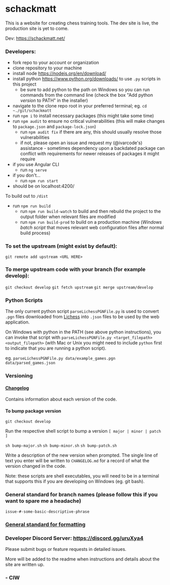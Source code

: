 # schackmatt

This is a website for creating chess training tools. The dev site is live, the production site is yet to come.

Dev: https://schackmatt.net/

### Developers:

-   fork repo to your account or organization
-   clone repository to your machine
-   install node https://nodejs.org/en/download/
-   install python https://www.python.org/downloads/ to use `.py` scripts in this project
    -   be sure to add python to the path on Windows so you can run commands from the command line (check the box "Add python _version_ to PATH" in the installer)
-   navigate to the clone repo root in your preferred terminal; eg. `cd ~./git/schackmatt`
-   run `npm i` to install necessary packages (this might take some time)
-   run `npm audit` to ensure no critical vulnerabilities (this will make changes to `package.json` and `package-lock.json`)
    -   run `npm audit fix` if there are any, this should usually resolve those vulnerabilities
    -   if not, please open an issue and request my (@ivarcode's) assistance - sometimes dependency upon a backdated package can conflict with requirements for newer releases of packages it might require
-   if you use Angular CLI
    -   run `ng serve`
-   if you don't...
    -   run `npm run start`
-   should be on localhost:4200/

To build out to `/dist`

-   run `npm run build`
    -   run `npm run build-watch` to build and then rebuild the project to the output folder when relevant files are modified
    -   run `npm run build-prod` to build on a production machine (_Windows batch script_ that moves relevant web configuration files after normal build process)

### To set the upstream (might exist by default):

`git remote add upstream <URL HERE>`

### To merge upstream code with your branch (for example develop):

`git checkout develop`
`git fetch upstream`
`git merge upstream/develop`

### Python Scripts

The only current python script `parseLichessPGNFile.py` is used to convert `.pgn` files downloaded from [Lichess](https://lichess.org/) into `.json` files to be used by the web application.

On Windows with python in the PATH (see above python instructions), you can invoke that script with `parseLichessPGNFile.py <target_filepath> <output_filepath>` (with Mac or Unix you might need to include `python` first to indicate that you are running a python script).

eg. `parseLichessPGNFile.py data/example_games.pgn data/parsed_games.json`

### Versioning

#### [Changelog](https://github.com/ivarcode/schackmatt/blob/develop/CHANGELOG.md)

Contains information about each version of the code.

#### To bump package version

`git checkout develop`

Run the respective shell script to bump a version `[ major | minor | patch ]`

`sh bump-major.sh`
`sh bump-minor.sh`
`sh bump-patch.sh`

Write a description of the new version when prompted. The single line of text you enter will be written to `CHANGELOG.md` for a record of what the version changed in the code.

Note: these scripts are shell executables, you will need to be in a terminal that supports this if you are developing on Windows (eg. git bash).

### General standard for branch names (please follow this if you want to spare me a headache)

`issue-#-some-basic-descriptive-phrase`

### [General standard for formatting](https://github.com/ivarcode/schackmatt/blob/develop/JAVASCRIPT_GUIDELINES.md)

### Developer Discord Server: https://discord.gg/uruXya4

Please submit bugs or feature requests in detailed issues.

More will be added to the readme when instructions and details about the site are written up.

### - CIW
